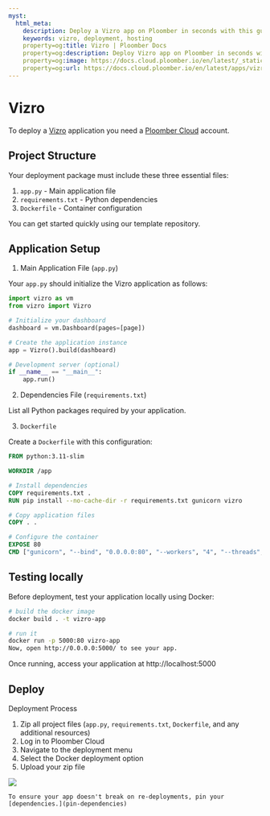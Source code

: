 ```yaml
---
myst:
  html_meta:
    description: Deploy a Vizro app on Ploomber in seconds with this guide.
    keywords: vizro, deployment, hosting
    property=og:title: Vizro | Ploomber Docs
    property=og:description: Deploy Vizro app on Ploomber in seconds with this guide.
    property=og:image: https://docs.cloud.ploomber.io/en/latest/_static/opengraph-images-vizro.png
    property=og:url: https://docs.cloud.ploomber.io/en/latest/apps/vizro.html
---
```


# Vizro

To deploy a [Vizro](https://vizro.readthedocs.io/en/stable/) application you need a [Ploomber Cloud](https://platform.ploomber.io/register?utm_source=dash&utm_medium=documentation) account. 

## Project Structure

Your deployment package must include these three essential files:

1. `app.py` - Main application file
2. `requirements.txt` - Python dependencies
3. `Dockerfile` - Container configuration

You can get started quickly using our template repository.

## Application Setup

1. Main Application File (`app.py`)

Your `app.py` should initialize the Vizro application as follows:

```python
import vizro as vm
from vizro import Vizro

# Initialize your dashboard
dashboard = vm.Dashboard(pages=[page])

# Create the application instance
app = Vizro().build(dashboard)

# Development server (optional)
if __name__ == "__main__":
    app.run()
```

2. Dependencies File (`requirements.txt`)

List all Python packages required by your application.

3. `Dockerfile`

Create a `Dockerfile` with this configuration:

```Dockerfile
FROM python:3.11-slim

WORKDIR /app

# Install dependencies
COPY requirements.txt .
RUN pip install --no-cache-dir -r requirements.txt gunicorn vizro

# Copy application files
COPY . .

# Configure the container
EXPOSE 80
CMD ["gunicorn", "--bind", "0.0.0.0:80", "--workers", "4", "--threads", "2", "app:app"]
```

## Testing locally

Before deployment, test your application locally using Docker:

```sh
# build the docker image
docker build . -t vizro-app

# run it
docker run -p 5000:80 vizro-app
Now, open http://0.0.0.0:5000/ to see your app.
```

Once running, access your application at http://localhost:5000

## Deploy

Deployment Process

1. Zip all project files (`app.py`, `requirements.txt`, `Dockerfile`, and any additional resources)
2. Log in to Ploomber Cloud
3. Navigate to the deployment menu
4. Select the Docker deployment option
5. Upload your zip file

![](../static/docker.png)

```{tip}
To ensure your app doesn't break on re-deployments, pin your [dependencies.](pin-dependencies)
```
